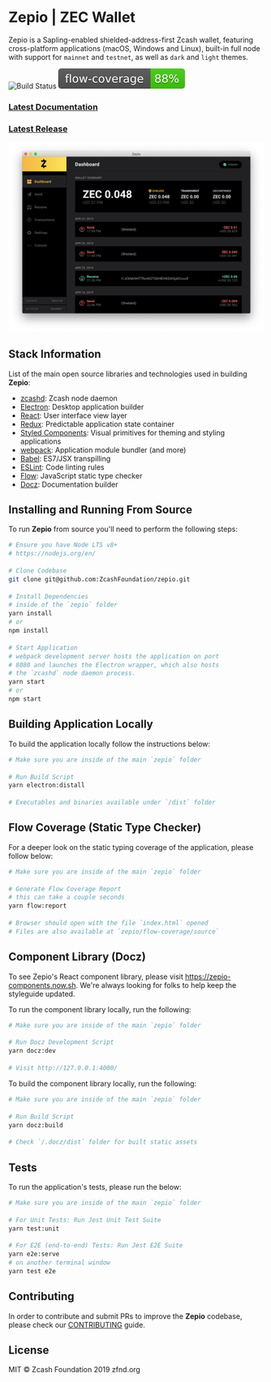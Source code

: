 # Zepio | ZEC Wallet

Zepio is a Sapling-enabled shielded-address-first Zcash wallet, featuring cross-platform applications (macOS, Windows and Linux), built-in full node with support for `mainnet` and `testnet`, as well as `dark` and `light` themes.

![Build Status](https://app.bitrise.io/app/a5bc7a8391d5501b/status.svg?token=SOuGNc3Qf9rCj3Osl-eHyQ&branch=master)
![Flow Coverage](./public/flow-coverage-badge.svg)

### [Latest Documentation](https://zepiowallet.com)

### [Latest Release](https://github.com/ZcashFoundation/zepio/releases)

![Zepio Wallet](https://raw.githubusercontent.com/ZcashFoundation/zepio-docs/develop/docz/assets/dashboard.png)

## Stack Information

List of the main open source libraries and technologies used in building **Zepio**:

- [zcashd](https://github.com/zcash/zcash): Zcash node daemon
- [Electron](https://github.com/electron/electron): Desktop application builder
- [React](https://facebook.github.io/react/): User interface view layer
- [Redux](http://redux.js.org/): Predictable application state container
- [Styled Components](https://www.styled-components.com/): Visual primitives for theming and styling applications
- [webpack](http://webpack.github.io/): Application module bundler (and more)
- [Babel](http://babeljs.io/): ES7/JSX transpilling
- [ESLint](http://eslint.org/): Code linting rules
- [Flow](https://flow.org): JavaScript static type checker
- [Docz](https://docz.site): Documentation builder

## Installing and Running From Source

To run **Zepio** from source you'll need to perform the following steps:
```bash
# Ensure you have Node LTS v8+
# https://nodejs.org/en/

# Clone Codebase
git clone git@github.com:ZcashFoundation/zepio.git

# Install Dependencies
# inside of the `zepio` folder
yarn install
# or
npm install

# Start Application
# webpack development server hosts the application on port
# 8080 and launches the Electron wrapper, which also hosts
# the `zcashd` node daemon process.
yarn start
# or
npm start
```

## Building Application Locally

To build the application locally follow the instructions below:
```bash
# Make sure you are inside of the main `zepio` folder

# Run Build Script
yarn electron:distall

# Executables and binaries available under `/dist` folder
```

## Flow Coverage (Static Type Checker)

For a deeper look on the static typing coverage of the application, please follow below:
```bash
# Make sure you are inside of the main `zepio` folder

# Generate Flow Coverage Report
# this can take a couple seconds
yarn flow:report

# Browser should open with the file `index.html` opened
# Files are also available at `zepio/flow-coverage/source`
```

## Component Library (Docz)

To see Zepio's React component library, please visit https://zepio-components.now.sh. We're always looking for folks to help keep the styleguide updated.

To run the component library locally, run the following:
```bash
# Make sure you are inside of the main `zepio` folder

# Run Docz Development Script
yarn docz:dev

# Visit http://127.0.0.1:4000/
```

To build the component library locally, run the following:
```bash
# Make sure you are inside of the main `zepio` folder

# Run Build Script
yarn docz:build

# Check `/.docz/dist` folder for built static assets
```

## Tests

To run the application's tests, please run the below:
```bash
# Make sure you are inside of the main `zepio` folder

# For Unit Tests: Run Jest Unit Test Suite
yarn test:unit

# For E2E (end-to-end) Tests: Run Jest E2E Suite
yarn e2e:serve
# on another terminal window
yarn test e2e
```

## Contributing

In order to contribute and submit PRs to improve the **Zepio** codebase, please check our [CONTRIBUTING](https://github.com/ZcashFoundation/zepio/blob/master/CONTRIBUTING.md) guide.

## License

MIT © Zcash Foundation 2019 zfnd.org
